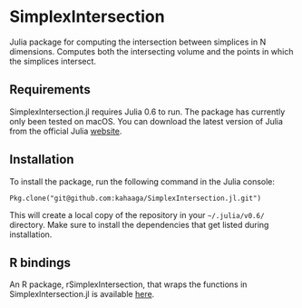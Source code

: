 # SimplexIntersection

Julia package for computing the intersection between simplices in N
dimensions. Computes both the intersecting volume and the points
in which the simplices intersect.

## Requirements
SimplexIntersection.jl requires Julia 0.6 to run. The package has currently only been tested on macOS. You can download the latest version of Julia from the official Julia [website](https://julialang.org/downloads/). 

## Installation

To install the package, run the following command in the Julia console:

```
Pkg.clone("git@github.com:kahaaga/SimplexIntersection.jl.git")
```

This will create a local copy of the repository in your `~/.julia/v0.6/` directory. Make sure to install the dependencies that get listed during installation.

## R bindings
An R package, rSimplexIntersection, that wraps the functions in SimplexIntersection.jl is available [here](https://github.com/kahaaga/rSimplexIntersection).
